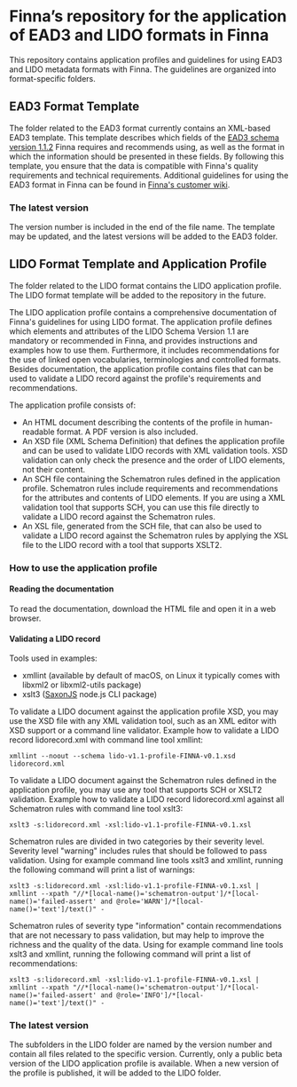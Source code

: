 # Finna’s repository for the application of EAD3 and LIDO formats in Finna

This repository contains application profiles and guidelines for using EAD3 and LIDO metadata formats with Finna. The guidelines are organized into format-specific folders.

## EAD3 Format Template

The folder related to the EAD3 format currently contains an XML-based EAD3 template. This template describes which fields of the [EAD3 schema version 1.1.2](https://www.loc.gov/ead/EAD3taglib/index.html) Finna requires and recommends using, as well as the format in which the information should be presented in these fields. By following this template, you ensure that the data is compatible with Finna's quality requirements and technical requirements. Additional guidelines for using the EAD3 format in Finna can be found in [Finna's customer wiki](https://www.kiwi.fi/x/RhRiBQ).

### The latest version

The version number is included in the end of the file name. The template may be updated, and the latest versions will be added to the EAD3 folder.

## LIDO Format Template and Application Profile

The folder related to the LIDO format contains the LIDO application profile. The LIDO format template will be added to the repository in the future.

The LIDO application profile contains a comprehensive documentation of Finna's guidelines for using LIDO format. The application profile defines which elements and attributes of the LIDO Schema Version 1.1 are mandatory or recommended in Finna, and provides instructions and examples how to use them. Furthermore, it includes recommendations for the use of linked open vocabularies, terminologies and controlled formats. Besides documentation, the application profile contains files that can be used to validate a LIDO record against the profile's requirements and recommendations.

The application profile consists of:
- An HTML document describing the contents of the profile in human-readable format. A PDF version is also included.
- An XSD file (XML Schema Definition) that defines the application profile and can be used to validate LIDO records with XML validation tools. XSD validation can only check the presence and the order of LIDO elements, not their content.
- An SCH file containing the Schematron rules defined in the application profile. Schematron rules include requirements and recommendations for the attributes and contents of LIDO elements. If you are using a XML validation tool that supports SCH, you can use this file directly to validate a LIDO record against the Schematron rules.
- An XSL file, generated from the SCH file, that can also be used to validate a LIDO record against the Schematron rules by applying the XSL file to the LIDO record with a tool that supports XSLT2.

### How to use the application profile

#### Reading the documentation

To read the documentation, download the HTML file and open it in a web browser.

#### Validating a LIDO record

Tools used in examples:
- xmllint (available by default of macOS, on Linux it typically comes with libxml2 or libxml2-utils package)
- xslt3 ([SaxonJS](https://www.saxonica.com/html/saxonjs/index.html) node.js CLI package)

To validate a LIDO document against the application profile XSD, you may use the XSD file with any XML validation tool, such as an XML editor with XSD support or a command line validator. Example how to validate a LIDO record lidorecord.xml with command line tool xmllint:

    xmllint --noout --schema lido-v1.1-profile-FINNA-v0.1.xsd lidorecord.xml 

To validate a LIDO document against the Schematron rules defined in the application profile, you may use any tool that supports SCH or XSLT2 validation. Example how to validate a LIDO record lidorecord.xml against all Schematron rules with command line tool xslt3:

    xslt3 -s:lidorecord.xml -xsl:lido-v1.1-profile-FINNA-v0.1.xsl

Schematron rules are divided in two categories by their severity level. Severity level "warning" includes rules that should be followed to pass validation. Using for example command line tools xslt3 and xmllint, running the following command will print a list of warnings:

    xslt3 -s:lidorecord.xml -xsl:lido-v1.1-profile-FINNA-v0.1.xsl | xmllint --xpath "//*[local-name()='schematron-output']/*[local-name()='failed-assert' and @role='WARN']/*[local-name()='text']/text()" -

Schematron rules of severity type "information" contain recommendations that are not necessary to pass validation, but may help to improve the richness and the quality of the data. Using for example command line tools xslt3 and xmllint, running the following command will print a list of recommendations:

    xslt3 -s:lidorecord.xml -xsl:lido-v1.1-profile-FINNA-v0.1.xsl | xmllint --xpath "//*[local-name()='schematron-output']/*[local-name()='failed-assert' and @role='INFO']/*[local-name()='text']/text()" -

### The latest version

The subfolders in the LIDO folder are named by the version number and contain all files related to the specific version. Currently, only a public beta version of the LIDO application profile is available. When a new version of the profile is published, it will be added to the LIDO folder.
